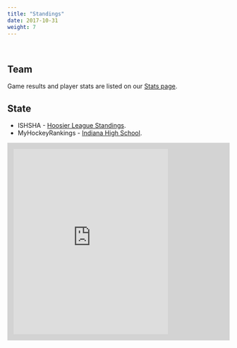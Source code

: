 ```yaml
---
title: "Standings"
date: 2017-10-31
weight: 7
---
```

<div class="sponsorcontainer">
  <a id="standings-a1" href="#"><img id="standings-s1" class="image sponsor"></a>
  <a id="standings-a2" href="#"><img id="standings-s2" class="image sponsor"></a>
</div>

Team
----
Game results and player stats are listed on our [Stats page](#stats).

State
-----
* ISHSHA - [Hoosier League Standings](http://www.ishsha.com/standings/show/3502270?subseason=418058).
* MyHockeyRankings - [Indiana High School](http://myhockeyrankings.com/rank.php?y=2017&a=4&v=768&g=0).
<div style="margin-top: 1em; background-color: lightgray; padding: 1em;">
     <iframe style="background-color: lightgray;" src="http://myhockeyrankings.com/embed.php?v=768&t=9072&y=2017" width="350" height="420" frameborder="0"></iframe>
</div>